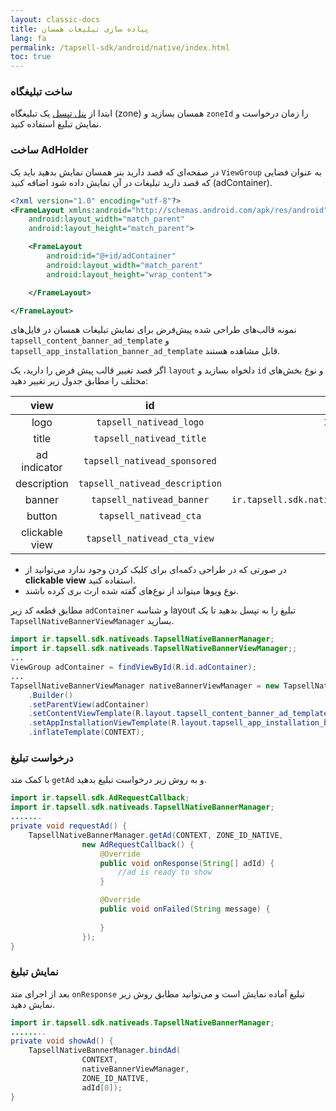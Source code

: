 ```yaml
---
layout: classic-docs
title: پیاده سازی تبلیغات همسان
lang: fa
permalink: /tapsell-sdk/android/native/index.html
toc: true
---
```

### ساخت تبلیغگاه
ابتدا از [پنل تپسل](https://dashboard.tapsell.ir/) یک تبلیغگاه (zone) همسان بسازید و `zoneId` را زمان درخواست و نمایش تبلیغ استفاده کنید.

### ساخت AdHolder
در صفحه‌ای که قصد دارید بنر همسان نمایش بدهید باید یک `ViewGroup` به عنوان فضایی که قصد دارید تبلیغات در آن نمایش داده شود اضافه کنید (adContainer).

```xml
<?xml version="1.0" encoding="utf-8"?>
<FrameLayout xmlns:android="http://schemas.android.com/apk/res/android"
    android:layout_width="match_parent"
    android:layout_height="match_parent">

    <FrameLayout
        android:id="@+id/adContainer"
        android:layout_width="match_parent"
        android:layout_height="wrap_content">

    </FrameLayout>

</FrameLayout>
```

نمونه قالب‌های طراحی شده پیش‌فرض برای نمایش تبلیغات همسان در فایل‌های `tapsell_content_banner_ad_template` و `tapsell_app_installation_banner_ad_template` قابل مشاهده هستند.

اگر قصد تغییر قالب پیش فرض را دارید، یک `layout` دلخواه  بسازید و `id` و نوع بخش‌های مختلف را مطابق جدول زیر تغییر دهید:

|       view       |              id              | type  |
|:------------:|:----------------------------:|:-:|
|     logo     |     `tapsell_nativead_logo`    | `ImageView`  |
|     title    |    `tapsell_nativead_title`    | `TextView`  |
| ad indicator |  `tapsell_nativead_sponsored`  | `View`  |
|  description | `tapsell_nativead_description` | `TextView`  |
|    banner    |    `tapsell_nativead_banner`   | `ir.tapsell.sdk.nativeads.views.RatioImageView`  |
|    button    |     `tapsell_nativead_cta`     | `TextView`  |
|    clickable view    |     `tapsell_nativead_cta_view`     | `View`  |


* در صورتی که در طراحی دکمه‌ای برای کلیک کردن وجود ندارد می‌توانید از **clickable view** استفاده کنید.
* نوع ویوها میتواند از نوع‌های گفته شده ارث بری کرده باشند.



مطابق قطعه کد زیر `adContainer` و شناسه layout تبلیغ را به تپسل بدهید تا یک `TapsellNativeBannerViewManager` بسازید.

```java
import ir.tapsell.sdk.nativeads.TapsellNativeBannerManager;
import ir.tapsell.sdk.nativeads.TapsellNativeBannerViewManager;;
...
ViewGroup adContainer = findViewById(R.id.adContainer);
...
TapsellNativeBannerViewManager nativeBannerViewManager = new TapsellNativeBannerManager
    .Builder()
    .setParentView(adContainer)
    .setContentViewTemplate(R.layout.tapsell_content_banner_ad_template)
    .setAppInstallationViewTemplate(R.layout.tapsell_app_installation_banner_ad_template)
    .inflateTemplate(CONTEXT);
```

### درخواست تبلیغ
با کمک متد `getAd` و به روش زیر درخواست تبلیغ بدهید.

```java
import ir.tapsell.sdk.AdRequestCallback;
import ir.tapsell.sdk.nativeads.TapsellNativeBannerManager;
.......
private void requestAd() {
    TapsellNativeBannerManager.getAd(CONTEXT, ZONE_ID_NATIVE,
                new AdRequestCallback() {
                    @Override
                    public void onResponse(String[] adId) {
                        //ad is ready to show
                    }

                    @Override
                    public void onFailed(String message) {
                        
                    }
                });
}
```

### نمایش تبلیغ
بعد از اجرای متد `onResponse` تبلیغ آماده نمایش است و می‌توانید مطابق روش زیر نمایش دهید.

```java
import ir.tapsell.sdk.nativeads.TapsellNativeBannerManager;
........
private void showAd() {
    TapsellNativeBannerManager.bindAd(
                CONTEXT,
                nativeBannerViewManager,
                ZONE_ID_NATIVE,
                adId[0]);
}                
```